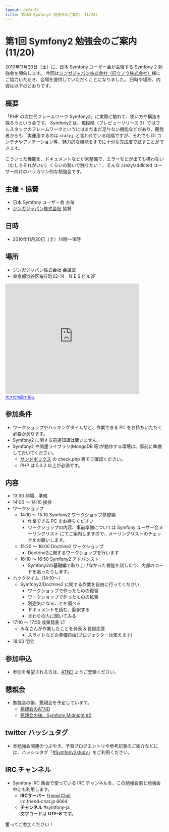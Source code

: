 ```yaml
---
layout: default
title: 第1回 Symfony2 勉強会のご案内 (11/20)
---
```


第1回 Symfony2 勉強会のご案内 (11/20)
=====================================

2010年11月20日（土）に、日本 Symfony ユーザー会が主催する Symfony 2 勉強会を開催します。
今回は[ジンガジャパン株式会社（旧ウノウ株式会社）](http://www.unoh.net/)様にご協力いただき、会場を提供していただくことになりました。
日時や場所、内容は以下のとおりです。


概要
----

「PHP の次世代フレームワーク Symfony2」に実際に触れて、使い方や構造を探ろうという会です。
Symfony2 は、現段階（プレビューリリース 3）ではフルスタックのフレームワークというにはまだまだ足りない機能などがあり、開発者からも「実運用するのは crazy」と言われている段階ですが、それでも DI コンテナやアノテーション等、魅力的な機能をすでに十分な完成度で試すことができます。

こういった機能を、ドキュメントなどが未整備で、エラーなどが出ても構わない（むしろそれがいい）くらいの勢いで触りたい！、そんな crazy/addicted ユーザー向けのハッカソン的な勉強会です。


主催・協賛
----------

- 日本 Symfony ユーザー会 主催
- [ジンガジャパン株式会社](http://www.unoh.net/) 協賛


日時
----

  - 2010年11月20日（土）14時〜18時


場所
----

  - ジンガジャパン株式会社 会議室
  - 東京都渋谷区桜丘町22-14　N.E.S.ビル2F

<iframe width="425" height="350" frameborder="0" scrolling="no" marginheight="0" marginwidth="0" src="http://maps.google.com/?ie=UTF8&amp;hq=&amp;hnear=%E6%97%A5%E6%9C%AC,+%E6%9D%B1%E4%BA%AC%E9%83%BD%E6%B8%8B%E8%B0%B7%E5%8C%BA&amp;ll=35.654236,139.699866&amp;spn=0.000763,0.00114&amp;z=19&amp;output=embed"></iframe><br /><small><a href="http://maps.google.com/?ie=UTF8&amp;hq=&amp;hnear=%E6%97%A5%E6%9C%AC,+%E6%9D%B1%E4%BA%AC%E9%83%BD%E6%B8%8B%E8%B0%B7%E5%8C%BA&amp;ll=35.654236,139.699866&amp;spn=0.000763,0.00114&amp;z=19&amp;source=embed" style="color:#0000FF;text-align:left">大きな地図で見る</a></small>



参加条件
-------

  - ワークショップやハッキングタイムなど、作業できる PC をお持ちいただく必要があります。
  - Symfony2 に関する前提知識は問いません。
  - Symfony2 や関連ライブラリ(MongoDB 等)が動作する環境は、事前に準備しておいてください。
    - [サンドボックス](http://docs.symfony-reloaded.org/quick_tour/the_big_picture.html#download-and-install) の check.php 等でご確認ください。
    - PHP は 5.3.2 以上が必須です。


内容
----

  - 13:30 開場、準備
  - 14:00 〜 14:10 挨拶
  - ワークショップ
    - 14:10 〜 15:10 Symfony2 ワークショップ基礎編
      - 作業できる PC をお持ちください
      - ワークショップの内容、事前準備については Symfony ユーザー会メーリングリスト にてご案内しますので、メーリングリストのチェックをお願いします。
    - 15:20 〜 16:00 Doctrine2 ワークショップ
      - Doctrine2に関するワークショップを行います
    - 16:10 ～ 16:50 Symfony2 アドバンスト
      - Symfony2の基礎編で取り上げなかった機能を試したり、内部のコードを追ったりします。
  - ハックタイム（14:10～）
    - Symfony2/Doctrine2 に関する作業を自由に行ってください
      - ワークショップで作ったものの復習
      - ワークショップで作ったものの拡張
      - 別途気になることを調べる
      - ドキュメントを読む、翻訳する
      - まわりの人に聞いてみる
  - 17:10 〜 17:55 成果発表 LT
    - みなさんが作業したことを発表 & 質疑応答
      - スライドなどの準備自由(プロジェクターは使えます)
  - 18:00 閉会


参加申込
--------

 - 参加を希望される方は、[ATND](http://atnd.org/events/8911) よりご登録ください。



懇親会
------

  - 勉強会の後、懇親会を予定しています。
    - [懇親会のATND](http://atnd.org/events/9692)
    - [懇親会の後、Symfony Midnight #2](http://atnd.org/events/9693)


twitter ハッシュタグ
--------------------

  - 本勉強会関連のつぶやき、予習ブログエントリや参考記事のご紹介などには、ハッシュタグ「[#Symfony2study](http://twitter.com/#!/search/%23Symfony2study)」をご利用ください。


IRC チャンネル
--------------

  - Symfony IRC 集会で使っている IRC チャンネルを、この勉強会前と勉強会中にも利用します。
    - **IRCサーバー** [Friend Chat](http://www.friend.td.nu/)<br />
      irc.friend-chat.jp 6664
    - **チャンネル**  #symfony-ja<br />
      文字コードは **UTF-8** です。


奮ってご参加ください！
